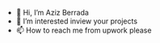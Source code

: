- 👋 Hi, I’m Aziz Berrada
- 👀 I’m interested inview your projects
- 📫 How to reach me from upwork please
<!---
Aziz Berrada is a ✨ special ✨ repository because its `README.md` (this file) appears on your GitHub profile.
You can click the Preview link to take a look at your changes.
--->
